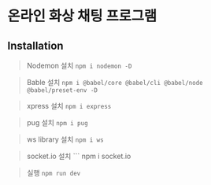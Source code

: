 # 온라인 화상 채팅 프로그램

## Installation

> Nodemon 설치
    ```
    npm i nodemon -D
    ```
    
> Bable 설치
    ```
    npm i @babel/core @babel/cli @babel/node @babel/preset-env -D
    ```
    
> xpress 설치
    ```
    npm i express
    ```
    
> pug 설치
    ```
    npm i pug
    ```

> ws library 설치
    ```
    npm i ws
    ```

> socket.io 설치
    ```
    npm i socket.io


> 실행
    ```
    npm run dev
    ```